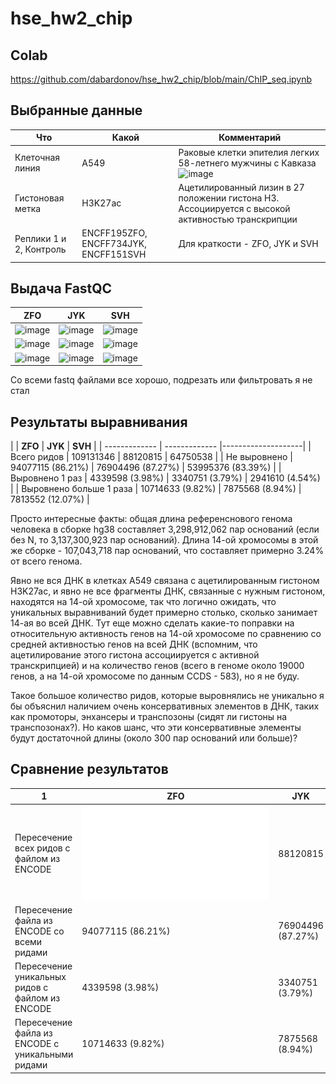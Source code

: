# hse_hw2_chip

## Colab
https://github.com/dabardonov/hse_hw2_chip/blob/main/ChIP_seq.ipynb

## Выбранные данные 

| **Что** | **Какой** | **Комментарий** |
| ------------- | ------------- |--------------------|
| Клеточная линия | A549 | Раковые клетки эпителия легких 58-летнего мужчины с Кавказа ![image](https://user-images.githubusercontent.com/93095449/157491921-fea51ecb-a342-49f2-b19a-384f444d7fa2.png) |
| Гистоновая метка | H3K27ac | Ацетилированный лизин в 27 положении гистона H3. Ассоциируется с высокой активностью транскрипции |
| Реплики 1 и 2, Контроль | ENCFF195ZFO, ENCFF734JYK, ENCFF151SVH | Для краткости - ZFO, JYK и SVH |

## Выдача FastQC

| **ZFO** | **JYK** | **SVH** |
| ------------- | ------------- |--------------------|
| ![image](https://user-images.githubusercontent.com/93095449/157494530-3897a96a-6f5d-4499-9db3-e4614b3af03e.png) | ![image](https://user-images.githubusercontent.com/93095449/157495668-d3f07305-4ae4-44fc-8239-b88288eccee7.png) | ![image](https://user-images.githubusercontent.com/93095449/157496306-46b72bd4-bee4-4e8e-8ab5-f95a39cb40cb.png) |
| ![image](https://user-images.githubusercontent.com/93095449/157494642-dbabcdf0-a2b1-456f-a06e-6fbc7ec07eb3.png) | ![image](https://user-images.githubusercontent.com/93095449/157496166-2250fc8b-e86d-40e2-9f61-1b2f20bc8657.png) | ![image](https://user-images.githubusercontent.com/93095449/157496377-fdbae06d-3693-4b17-9151-8784ba7409a4.png) |
| ![image](https://user-images.githubusercontent.com/93095449/157494746-de7dda1c-668e-4743-94c7-8e281a54ea38.png) | ![image](https://user-images.githubusercontent.com/93095449/157496224-279df110-6025-450f-8219-5cf06ef98d5e.png) | ![image](https://user-images.githubusercontent.com/93095449/157496439-ace6b7df-086e-4386-b203-7adc027e3fe1.png) |

Со всеми fastq файлами все хорошо, подрезать или фильтровать я не стал

## Результаты выравнивания

|  | **ZFO** | **JYK** | **SVH** |
| ------------- | ------------- |--------------------|
| Всего ридов | 109131346 | 88120815 | 64750538 |
| Не выровнено | 94077115 (86.21%) | 76904496 (87.27%) | 53995376 (83.39%) |
| Выровнено 1 раз | 4339598 (3.98%) | 3340751 (3.79%) | 2941610 (4.54%) |
| Выровнено больше 1 раза | 10714633 (9.82%) | 7875568 (8.94%) | 7813552 (12.07%) |

Просто интересные факты: общая длина референснового генома человека в сборке hg38 составляет 3,298,912,062 пар оснований (если без N, то 3,137,300,923 пар оснований). Длина 14-ой хромосомы в этой же сборке - 107,043,718 пар оснований, что составляет примерно 3.24% от всего генома. 

Явно не вся ДНК в клетках A549 связана с ацетилированным гистоном H3K27aс, и явно не все фрагменты ДНК, связанные с нужным гистоном, находятся на 14-ой хромосоме, так что логично ожидать, что уникальных выравниваний будет примерно столько, сколько занимает 14-ая во всей ДНК. Тут еще можно сделать какие-то поправки на относительную активность генов на 14-ой хромосоме по сравнению со средней активностью генов на всей ДНК (вспомним, что ацетилирование этого гистона ассоциируется с активной транскрипцией) и на количество генов (всего в геноме около 19000 генов, а на 14-ой хромосоме по данным CCDS - 583), но я не буду.

Такое большое количество ридов, которые выровнялись не уникально я бы объяснил наличием очень консервативных элементов в ДНК, таких как промоторы, энхансеры и транспозоны (сидят ли гистоны на транспозонах?). Но каков шанс, что эти консервативные элементы будут достаточной длины (около 300 пар оснований или больше)?

## Сравнение результатов

| 1 | **ZFO** | **JYK** |
| ------------- | ------------- |--------------------|
| Пересечение всех ридов с файлом из ENCODE | ![](diag/ZFO_GDN.pdf) | 88120815 |
| Пересечение файла из ENCODE со всеми ридами | 94077115 (86.21%) | 76904496 (87.27%) |
| Пересечение уникальных ридов с файлом из ENCODE | 4339598 (3.98%) | 3340751 (3.79%) |
| Пересечение файла из ENCODE с уникальными ридами | 10714633 (9.82%) | 7875568 (8.94%) |

